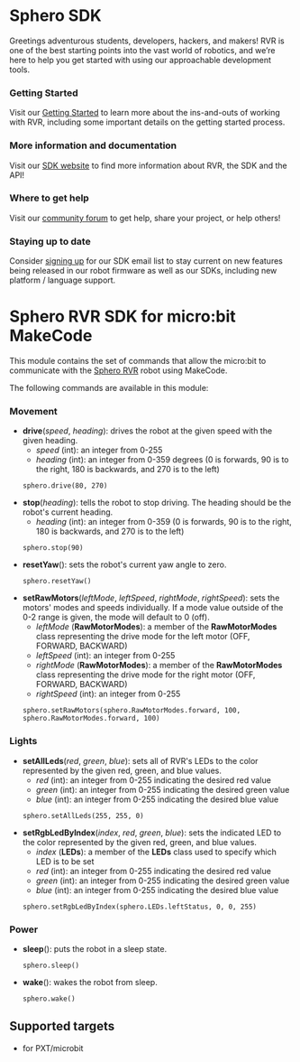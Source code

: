 # Sphero SDK

Greetings adventurous students, developers, hackers, and makers!  RVR is one of the best starting points into the vast world of robotics, and we’re here to help you get started with using our approachable development tools.

### Getting Started

Visit our [Getting Started](https://sdk.sphero.com/getting_started) to learn more about the ins-and-outs of working with RVR, including some important details on the getting started process.

### More information and documentation

Visit our [SDK website](https://sdk.sphero.com) to find more information about RVR, the SDK and the API!

### Where to get help

Visit our [community forum](https://community.sphero.com/c/advanced-programming) to get help, share your project, or help others!

### Staying up to date

Consider [signing up](https://sdk.sphero.com/sign-up) for our SDK email list to stay current on new features being released in our robot firmware as well as our SDKs, including new platform / language support.

# Sphero RVR SDK for micro:bit MakeCode

This module contains the set of commands that allow the micro:bit to communicate with the [Sphero RVR](https://www.sphero.com/rvr) robot using MakeCode.

The following commands are available in this module:

### Movement

* **drive**(*speed*, *heading*): drives the robot at the given speed with the given heading.
  * *speed* (int): an integer from 0-255
  * *heading* (int): an integer from 0-359 degrees (0 is forwards, 90 is to the right, 180 is backwards, and 270 is to the left)
  ```
  sphero.drive(80, 270)
  ```
* **stop**(*heading*): tells the robot to stop driving. The heading should be the robot's current heading.
  * *heading* (int): an integer from 0-359 (0 is forwards, 90 is to the right, 180 is backwards, and 270 is to the left)
  ```
  sphero.stop(90)
  ```
* **resetYaw**(): sets the robot's current yaw angle to zero.
  ```
  sphero.resetYaw()
  ```
* **setRawMotors**(*leftMode*, *leftSpeed*, *rightMode*, *rightSpeed*): sets the motors' modes and speeds individually. If a mode value outside of the 0-2 range is given, the mode will default to 0 (off).
  * *leftMode* (**RawMotorModes**): a member of the **RawMotorModes** class representing the drive mode for the left motor (OFF, FORWARD, BACKWARD)
  * *leftSpeed* (int): an integer from 0-255
  * *rightMode* (**RawMotorModes**): a member of the **RawMotorModes** class representing the drive mode for the right motor (OFF, FORWARD, BACKWARD)
  * *rightSpeed* (int): an integer from 0-255
  ```
  sphero.setRawMotors(sphero.RawMotorModes.forward, 100, sphero.RawMotorModes.forward, 100)
  ```

### Lights

* **setAllLeds**(*red*, *green*, *blue*): sets all of RVR's LEDs to the color represented by the given red, green, and blue values.
  * *red* (int): an integer from 0-255 indicating the desired red value
  * *green* (int): an integer from 0-255 indicating the desired green value
  * *blue* (int): an integer from 0-255 indicating the desired blue value
  ```
  sphero.setAllLeds(255, 255, 0)
  ```
* **setRgbLedByIndex**(*index*, *red*, *green*, *blue*): sets the indicated LED to the color represented by the given red, green, and blue values.
  * *index* (**LEDs**): a member of the **LEDs** class used to specify which LED is to be set
  * *red* (int): an integer from 0-255 indicating the desired red value
  * *green* (int): an integer from 0-255 indicating the desired green value
  * *blue* (int): an integer from 0-255 indicating the desired blue value
  ```
  sphero.setRgbLedByIndex(sphero.LEDs.leftStatus, 0, 0, 255)
  ```

### Power

* **sleep**(): puts the robot in a sleep state.
  ```
  sphero.sleep()
  ```
* **wake**(): wakes the robot from sleep.
  ```
  sphero.wake()
  ```

## Supported targets

* for PXT/microbit
